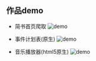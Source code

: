 ## 作品demo

- 简书首页爬取
![demo](https://github.com/zpby/PersonalProject-Fe/blob/master/Spider/jianshu/demo.gif)

- 事件计划表(原生)
![demo](https://github.com/zpby/PersonalProject-Fe/blob/master/todoList/localstorage%E7%89%88/demo.gif)

- 音乐播放器(html5原生)
![demo](https://github.com/zpby/PersonalProject-Fe/blob/master/musicPlayer/demo.gif)
